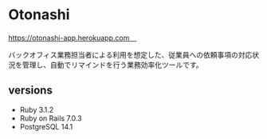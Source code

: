 # Otonashi
https://otonashi-app.herokuapp.com　 <br>

バックオフィス業務担当者による利用を想定した、従業員への依頼事項の対応状況を管理し、自動でリマインドを行う業務効率化ツールです。<br>

## versions
- Ruby 3.1.2
- Ruby on Rails 7.0.3
- PostgreSQL 14.1
